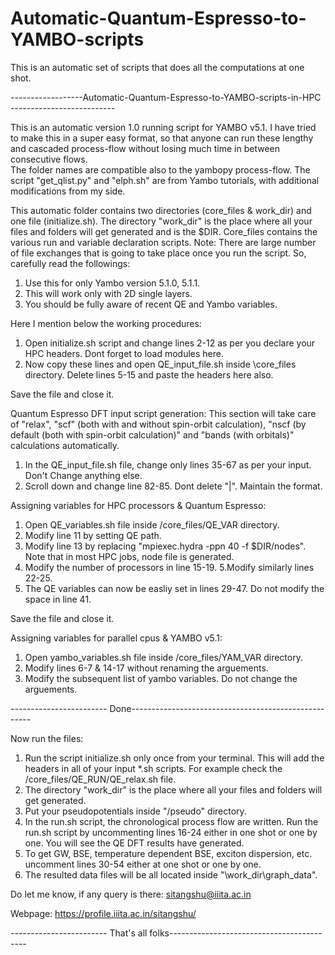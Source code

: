 # Automatic-Quantum-Espresso-to-YAMBO-scripts
This is an automatic set of scripts that does all the computations at one shot. 


------------------Automatic-Quantum-Espresso-to-YAMBO-scripts-in-HPC --------------------------

This is an automatic version 1.0 running script for YAMBO v5.1. I have tried to make this 
in a super easy format, so that anyone can run these lengthy and cascaded process-flow 
without losing much time in between consecutive flows.  
The folder names are compatible also to the yambopy process-flow. The script "get_qlist.py" and "elph.sh" are from Yambo tutorials, with additional modifications from my side.


This automatic folder contains two directories (core_files & work_dir) and one file (initialize.sh). The directory "work_dir" is the place where all your files and folders will get generated and is the $DIR. Core_files contains the various run and variable declaration scripts. 
Note: There are large number of file exchanges that is going to take place once you run the script. So, carefully read the followings:  

1. Use this for only Yambo version 5.1.0, 5.1.1.
2. This will work only with 2D single layers.
3. You should be fully aware of recent QE and Yambo variables. 


Here I mention below the working procedures:

1. Open initialize.sh script and change lines 2-12 as per you declare your HPC headers. Dont forget to load modules here.
2. Now copy these lines and open QE_input_file.sh inside \core_files directory. Delete lines 5-15 and paste the headers here also.

Save the file and close it.

Quantum Espresso DFT input script generation: This section will take care of "relax", "scf" (both with and without spin-orbit calculation), "nscf (by default (both with spin-orbit calculation)" and "bands (with orbitals)" calculations automatically.

1. In the QE_input_file.sh file, change only lines 35-67 as per your input. Don't Change anything else.
2. Scroll down and change line 82-85. Dont delete "|". Maintain the format.


Assigning variables for HPC processors & Quantum Espresso:

1. Open QE_variables.sh file inside /core_files/QE_VAR directory.
2. Modify line 11 by setting QE path.
3. Modify line 13 by replacing "mpiexec.hydra -ppn 40 -f $DIR/nodes". Note that in most HPC jobs, node file is generated.
4. Modify the number of processors in line 15-19.
5.Modify similarly lines 22-25.
6. The QE variables can now be easliy set in lines 29-47. Do not modify the space in line 41. 

Save the file and close it.


Assigning variables for parallel cpus & YAMBO v5.1:

1. Open yambo_variables.sh file inside /core_files/YAM_VAR directory.
2. Modify lines 6-7 & 14-17 without renaming the arguements.
3. Modify the subsequent list of yambo variables. Do not change the arguements.

------------------------ Done-----------------------------------------------------

Now run the files:

1. Run the script initialize.sh only once from your terminal. This will add the headers in all of your input *.sh scripts. For example check the /core_files/QE_RUN/QE_relax.sh file.
2. The directory "work_dir" is the place where all your files and folders will get generated.
3. Put your pseudopotentials inside "/pseudo" directory.
4. In the run.sh script, the chronological process flow are written. Run the run.sh script by uncommenting lines 16-24 either in one shot or one by one. You will see the QE DFT results have generated.
5. To get GW, BSE, temperature dependent BSE, exciton dispersion, etc. uncomment lines 30-54 either at one shot or one by one.
6. The resulted data files will be all located inside "\work_dir\graph_data\". 

Do let me know, if any query is there: sitangshu@iiita.ac.in 

Webpage: https://profile.iiita.ac.in/sitangshu/


------------------------ That's all folks------------------------------------------
